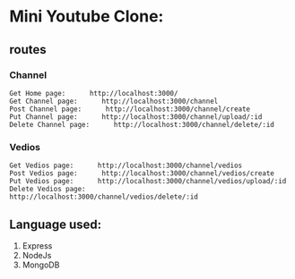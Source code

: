# Mini Youtube Clone:

## routes
### Channel
    Get Home page:      http://localhost:3000/
    Get Channel page:      http://localhost:3000/channel
    Post Channel page:      http://localhost:3000/channel/create
    Put Channel page:      http://localhost:3000/channel/upload/:id
    Delete Channel page:      http://localhost:3000/channel/delete/:id

### Vedios
    Get Vedios page:      http://localhost:3000/channel/vedios
    Post Vedios page:      http://localhost:3000/channel/vedios/create
    Put Vedios page:      http://localhost:3000/channel/vedios/upload/:id   
    Delete Vedios page:      http://localhost:3000/channel/vedios/delete/:id   

## Language used:

1. Express
2. NodeJs
3. MongoDB